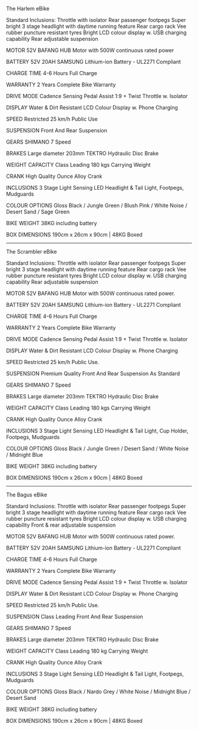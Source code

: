 The Harlem eBike

Standard Inclusions:
Throttle with isolator
Rear passenger footpegs
Super bright 3 stage headlight with daytime running feature
Rear cargo rack
Vee rubber puncture resistant tyres
Bright LCD colour display w. USB charging capability
Rear adjustable suspension

MOTOR
52V BAFANG HUB Motor with 500W continuous rated power

BATTERY
52V 20AH SAMSUNG Lithium-ion Battery - UL2271 Compliant

CHARGE TIME
4-6 Hours Full Charge

WARRANTY
2 Years Complete Bike Warranty

DRIVE MODE
Cadence Sensing Pedal Assist 1:9 + Twist Throttle w. Isolator

DISPLAY
Water & Dirt Resistant LCD Colour Display w. Phone Charging

SPEED
Restricted 25 km/h Public Use

SUSPENSION
Front And Rear Suspension

GEARS
SHIMANO 7 Speed

BRAKES
Large diameter 203mm TEKTRO Hydraulic Disc Brake

WEIGHT CAPACITY
Class Leading 180 kgs Carrying Weight

CRANK
High Quality Ounce Alloy Crank

INCLUSIONS
3 Stage Light Sensing LED Headlight & Tail Light, Footpegs, Mudguards

COLOUR OPTIONS
Gloss Black / Jungle Green / Blush Pink / White Noise / Desert Sand / Sage Green

BIKE WEIGHT
38KG including battery

BOX DIMENSIONS
190cm x 26cm x 90cm  |  48KG Boxed

---

The Scrambler eBike

Standard Inclusions:
Throttle with isolator
Rear passenger footpegs
Super bright 3 stage headlight with daytime running feature
Rear cargo rack
Vee rubber puncture resistant tyres
Bright LCD colour display w. USB charging capability
Rear adjustable suspension

MOTOR
52V BAFANG HUB Motor with 500W continuous rated power.

BATTERY
52V 20AH SAMSUNG Lithium-ion Battery - UL2271 Compliant

CHARGE TIME
4-6 Hours Full Charge

WARRANTY
2 Years Complete Bike Warranty

DRIVE MODE
Cadence Sensing Pedal Assist 1:9 + Twist Throttle w. Isolator

DISPLAY
Water & Dirt Resistant LCD Colour Display w. Phone Charging

SPEED
Restricted 25 km/h Public Use.

SUSPENSION
Premium Quality Front And Rear Suspension As Standard

GEARS
SHIMANO 7 Speed

BRAKES
Large diameter 203mm TEKTRO Hydraulic Disc Brake

WEIGHT CAPACITY
Class Leading 180 kgs Carrying Weight

CRANK
High Quality Ounce Alloy Crank

INCLUSIONS
3 Stage Light Sensing LED Headlight & Tail Light, Cup Holder, Footpegs, Mudguards

COLOUR OPTIONS
Gloss Black / Jungle Green / Desert Sand / White Noise / Midnight Blue

BIKE WEIGHT
38KG including battery

BOX DIMENSIONS
190cm x 26cm x 90cm  |  48KG Boxed

---

The Bagus eBike

Standard Inclusions:
Throttle with isolator
Rear passenger footpegs
Super bright 3 stage headlight with daytime running feature
Rear cargo rack
Vee rubber puncture resistant tyres
Bright LCD colour display w. USB charging capability
Front & rear adjustable suspension


MOTOR
52V BAFANG HUB Motor with 500W continuous rated power.

BATTERY
52V 20AH SAMSUNG Lithium-ion Battery - UL2271 Compliant

CHARGE TIME
4-6 Hours Full Charge

WARRANTY
2 Years Complete Bike Warranty

DRIVE MODE
Cadence Sensing Pedal Assist 1:9 + Twist Throttle w. Isolator

DISPLAY
Water & Dirt Resistant LCD Colour Display w. Phone Charging

SPEED
Restricted 25 km/h Public Use.

SUSPENSION
Class Leading Front And Rear Suspension

GEARS
SHIMANO 7 Speed

BRAKES
Large diameter 203mm TEKTRO Hydraulic Disc Brake

WEIGHT CAPACITY
Class Leading 180 kg Carrying Weight

CRANK
High Quality Ounce Alloy Crank

INCLUSIONS
3 Stage Light Sensing LED Headlight & Tail Light, Footpegs, Mudguards

COLOUR OPTIONS
Gloss Black / Nardo Grey / White Noise / Midnight Blue / Desert Sand

BIKE WEIGHT
38KG including battery

BOX DIMENSIONS
190cm x 26cm x 90cm  |  48KG Boxed